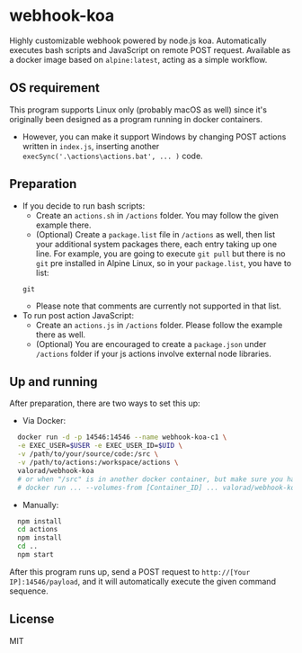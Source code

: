# webhook-koa
Highly customizable webhook powered by node.js koa. Automatically executes bash scripts and JavaScript on remote POST request. Available  as a docker image based on `alpine:latest`, acting as a simple workflow.

## OS requirement
This program supports Linux only (probably macOS as well) since it's originally been designed as a program running in docker containers.
- However, you can make it support Windows by changing POST actions written in `index.js`, inserting another `execSync('.\actions\actions.bat', ... )` code.

## Preparation
- If you decide to run bash scripts:
  - Create an `actions.sh` in `/actions` folder. You may follow the given example there.
  - (Optional) Create a `package.list` file in `/actions` as well, then list your additional system packages there, each entry taking up one line. For example, you are going to execute `git pull` but there is no `git` pre installed in Alpine Linux, so in your `package.list`, you have to list:
  ```
  git
  ```
    - Please note that comments are currently not supported in that list.
- To run post action JavaScript:
  - Create an `actions.js` in `/actions` folder. Please follow the example there as well.
  - (Optional) You are encouraged to create a `package.json` under `/actions` folder if your js actions involve external node libraries.
  
## Up and running
After preparation, there are two ways to set this up:
- Via Docker: 
``` bash
  docker run -d -p 14546:14546 --name webhook-koa-c1 \
  -e EXEC_USER=$USER -e EXEC_USER_ID=$UID \
  -v /path/to/your/source/code:/src \
  -v /path/to/actions:/workspace/actions \
  valorad/webhook-koa
  # or when "/src" is in another docker container, but make sure you have access permission:
  # docker run ... --volumes-from [Container_ID] ... valorad/webhook-koa
```
- Manually:
``` bash
  npm install
  cd actions
  npm install
  cd ..
  npm start
```

After this program runs up, send a POST request to `http://[Your IP]:14546/payload`, and it will automatically execute the given command sequence.

## License
MIT
